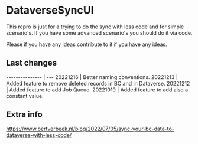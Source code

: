 # DataverseSyncUI
This repro is just for a trying to do the sync with less code and for simple scenario's.
If you have some advanced scenario's you should do it via code.

Please if you have any ideas contribute to it if you have any ideas.

## Last changes
--------------- | ---
20221216 | Better naming conventions.
20221213 | Added feature to remove deleted records in BC and in Dataverse.
20221212 | Added feature to add Job Queue.
20221019 | Added feature to add also a constant value.


## Extra info
https://www.bertverbeek.nl/blog/2022/07/05/sync-your-bc-data-to-dataverse-with-less-code/
